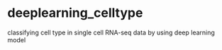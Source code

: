 # deeplearning_celltype
classifying cell type in single cell RNA-seq data by using deep learning model
